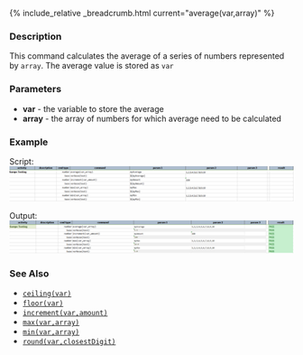 {% include_relative _breadcrumb.html current="average(var,array)" %}

### Description
This command calculates the average of a series of numbers represented by `array`.  The average value is stored as 
`var`


### Parameters
- **var** \- the variable to store the average
- **array** \- the array of numbers for which average need to be calculated


### Example
Script:<br/>
![script](image/average_01.png)

Output:<br/>
![output](image/average_02.png)


### See Also
- [`ceiling(var)`](ceiling(var))
- [`floor(var)`](floor(var))
- [`increment(var,amount)`](increment(var,amount))
- [`max(var,array)`](max(var,array))
- [`min(var,array)`](min(var,array))
- [`round(var,closestDigit)`](round(var,closestDigit))
